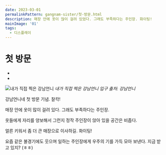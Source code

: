 ```yaml
---
date: 2023-03-01
permalinkPattern: gangnam-sister/첫-방문.html
description: 매장 안에 옷이 많이 걸려 있었다. 그래도 부족하다는 주인장. 화이팅!
mainImage: '01'
tags:
  - 디스플레이
---
```


# 첫 방문

- <Date />
- <TagLinksG />

![내가 직접 찍은 강남언니](/gangnam-sister/2023/0301/01.jpg "내가 직접 찍은 강남언니")
*내가 직접 찍은 강남언니 입구 출처: 강남언니*

강남언니네 첫 방문 기념. 찰칵!

매장 안에 옷이 많이 걸려 있다. 그래도 부족하다는 주인장.

옷들에게 자리를 양보해서 그런지 정작 주인장이 앉아 있을 공간은 비좁다.

얼른 키워서 좀 더 큰 매장으로 이사하길. 화이팅!

요즘 같은 불경기에도 웃으며 일하는 주인장에게 우주의 기를 가득 모아 보낸다. 지금 받고 있지? (ㅎㅎ)
